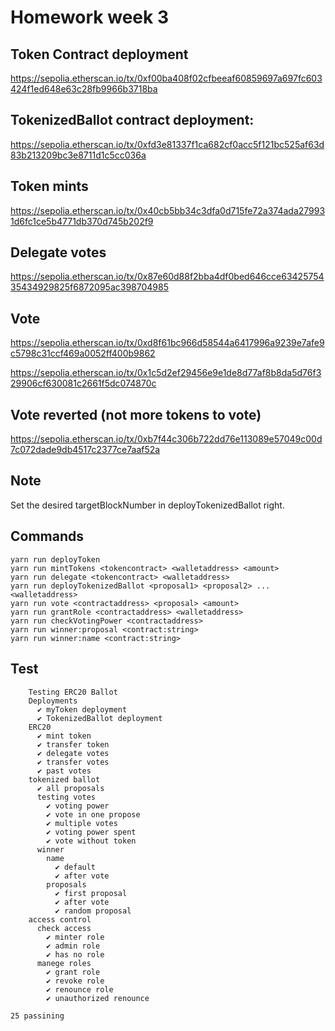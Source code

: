 # Homework week 3

## Token Contract deployment

https://sepolia.etherscan.io/tx/0xf00ba408f02cfbeeaf60859697a697fc603424f1ed648e63c28fb9966b3718ba


## TokenizedBallot contract deployment:

https://sepolia.etherscan.io/tx/0xfd3e81337f1ca682cf0acc5f121bc525af63d83b213209bc3e8711d1c5cc036a


## Token mints

https://sepolia.etherscan.io/tx/0x40cb5bb34c3dfa0d715fe72a374ada279931d6fc1ce5b4771db370d745b202f9


## Delegate votes

https://sepolia.etherscan.io/tx/0x87e60d88f2bba4df0bed646cce6342575435434929825f6872095ac398704985

## Vote

https://sepolia.etherscan.io/tx/0xd8f61bc966d58544a6417996a9239e7afe9c5798c31ccf469a0052ff400b9862

https://sepolia.etherscan.io/tx/0x1c5d2ef29456e9e1de8d77af8b8da5d76f329906cf630081c2661f5dc074870c

## Vote reverted (not more tokens to vote)

https://sepolia.etherscan.io/tx/0xb7f44c306b722dd76e113089e57049c00d7c072dade9db4517c2377ce7aaf52a

## Note

Set the desired targetBlockNumber in deployTokenizedBallot right.

## Commands
```
yarn run deployToken
yarn run mintTokens <tokencontract> <walletaddress> <amount>
yarn run delegate <tokencontract> <walletaddress>
yarn run deployTokenizedBallot <proposal1> <proposal2> ... <walletaddress>
yarn run vote <contractaddress> <proposal> <amount>
yarn run grantRole <contractaddress> <walletaddress>
yarn run checkVotingPower <contractaddress>
yarn run winner:proposal <contract:string>
yarn run winner:name <contract:string> 
```

## Test
```
    Testing ERC20 Ballot
    Deployments
      ✔ myToken deployment
      ✔ TokenizedBallot deployment
    ERC20
      ✔ mint token
      ✔ transfer token
      ✔ delegate votes
      ✔ transfer votes
      ✔ past votes
    tokenized ballot
      ✔ all proposals
      testing votes
        ✔ voting power
        ✔ vote in one propose
        ✔ multiple votes
        ✔ voting power spent
        ✔ vote without token
      winner
        name
          ✔ default
          ✔ after vote
        proposals
          ✔ first proposal
          ✔ after vote
          ✔ random proposal
    access control
      check access
        ✔ minter role
        ✔ admin role
        ✔ has no role
      manege roles
        ✔ grant role
        ✔ revoke role
        ✔ renounce role
        ✔ unauthorized renounce

25 passining
```

